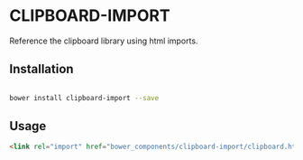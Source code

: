 # CLIPBOARD-IMPORT

Reference the clipboard library using html imports.



## Installation

``` bash

bower install clipboard-import --save

```

## Usage

```html
<link rel="import" href="bower_components/clipboard-import/clipboard.html">


```

